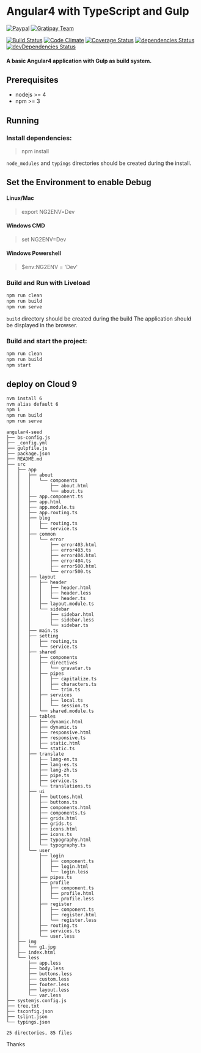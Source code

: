 # Angular4 with TypeScript and Gulp

[![Paypal](https://img.shields.io/badge/donate-paypal-blue.svg)](https://goo.gl/mgesnb)
[![Gratipay Team](https://img.shields.io/gratipay/Angular-VN/shields.svg)](https://gratipay.com/Angular-VN)

[![Build Status](https://travis-ci.org/AngularVN/angular4-seed.svg?branch=master)](https://travis-ci.org/AngularVN/angular4-seed)
[![Code Climate](https://codeclimate.com/github/AngularVN/angular4-seed/badges/gpa.svg)](https://codeclimate.com/github/AngularVN/angular4-seed)
[![Coverage Status](https://coveralls.io/repos/github/AngularVN/angular4-seed/badge.svg)](https://coveralls.io/github/AngularVN/angular4-seed)
[![dependencies Status](https://david-dm.org/AngularVN/angular4-seed/status.svg)](https://david-dm.org/AngularVN/angular4-seed)
[![devDependencies Status](https://david-dm.org/AngularVN/angular4-seed/dev-status.svg)](https://david-dm.org/AngularVN/angular4-seed?type=dev)

#### A basic Angular4 application with Gulp as build system.


Prerequisites
-------------

- nodejs >= 4
- npm >= 3

Running
-------

### Install dependencies:

> npm install

`node_modules` and `typings` directories should be created during the install.


Set the Environment to enable Debug
-------

#### Linux/Mac

> export NG2ENV=Dev


#### Windows CMD

> set NG2ENV=Dev


#### Windows Powershell

> $env:NG2ENV = 'Dev'


### Build and Run with Liveload

```bash
npm run clean
npm run build
npm run serve
```

`build` directory should be created during the build
The application should be displayed in the browser.


### Build and start the project:

```bash
npm run clean
npm run build
npm start
```

## deploy on Cloud 9

```bash
nvm install 6
nvm alias default 6
npm i
npm run build
npm run serve
```

```
angular4-seed
├── bs-config.js
├── _config.yml
├── gulpfile.js
├── package.json
├── README.md
├── src
│   ├── app
│   │   ├── about
│   │   │   └── components
│   │   │       ├── about.html
│   │   │       └── about.ts
│   │   ├── app.component.ts
│   │   ├── app.html
│   │   ├── app.module.ts
│   │   ├── app.routing.ts
│   │   ├── blog
│   │   │   ├── routing.ts
│   │   │   └── service.ts
│   │   ├── common
│   │   │   └── error
│   │   │       ├── error403.html
│   │   │       ├── error403.ts
│   │   │       ├── error404.html
│   │   │       ├── error404.ts
│   │   │       ├── error500.html
│   │   │       └── error500.ts
│   │   ├── layout
│   │   │   ├── header
│   │   │   │   ├── header.html
│   │   │   │   ├── header.less
│   │   │   │   └── header.ts
│   │   │   ├── layout.module.ts
│   │   │   └── sidebar
│   │   │       ├── sidebar.html
│   │   │       ├── sidebar.less
│   │   │       └── sidebar.ts
│   │   ├── main.ts
│   │   ├── setting
│   │   │   ├── routing,ts
│   │   │   └── service.ts
│   │   ├── shared
│   │   │   ├── components
│   │   │   ├── directives
│   │   │   │   └── gravatar.ts
│   │   │   ├── pipes
│   │   │   │   ├── capitalize.ts
│   │   │   │   ├── characters.ts
│   │   │   │   └── trim.ts
│   │   │   ├── services
│   │   │   │   ├── local.ts
│   │   │   │   └── session.ts
│   │   │   └── shared.module.ts
│   │   ├── tables
│   │   │   ├── dynamic.html
│   │   │   ├── dynamic.ts
│   │   │   ├── responsive.html
│   │   │   ├── responsive.ts
│   │   │   ├── static.html
│   │   │   └── static.ts
│   │   ├── translate
│   │   │   ├── lang-en.ts
│   │   │   ├── lang-es.ts
│   │   │   ├── lang-zh.ts
│   │   │   ├── pipe.ts
│   │   │   ├── service.ts
│   │   │   └── translations.ts
│   │   ├── ui
│   │   │   ├── buttons.html
│   │   │   ├── buttons.ts
│   │   │   ├── components.html
│   │   │   ├── components.ts
│   │   │   ├── grids.html
│   │   │   ├── grids.ts
│   │   │   ├── icons.html
│   │   │   ├── icons.ts
│   │   │   ├── typography.html
│   │   │   └── typography.ts
│   │   └── user
│   │       ├── login
│   │       │   ├── component.ts
│   │       │   ├── login.html
│   │       │   └── login.less
│   │       ├── pipes.ts
│   │       ├── profile
│   │       │   ├── component.ts
│   │       │   ├── profile.html
│   │       │   └── profile.less
│   │       ├── register
│   │       │   ├── component.ts
│   │       │   ├── register.html
│   │       │   └── register.less
│   │       ├── routing.ts
│   │       ├── services.ts
│   │       └── user.less
│   ├── img
│   │   └── g1.jpg
│   ├── index.html
│   └── less
│       ├── app.less
│       ├── body.less
│       ├── buttons.less
│       ├── custom.less
│       ├── footer.less
│       ├── layout.less
│       └── var.less
├── systemjs.config.js
├── tree.txt
├── tsconfig.json
├── tslint.json
└── typings.json

25 directories, 85 files
```

Thanks
